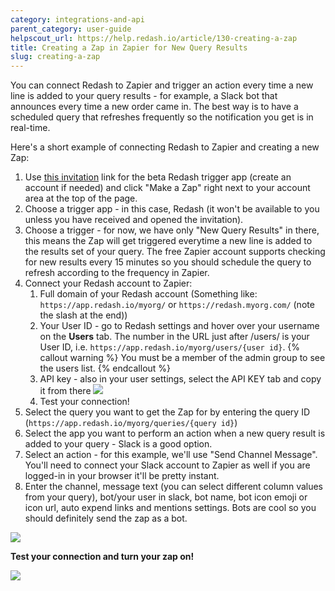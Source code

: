 ```yaml
---
category: integrations-and-api
parent_category: user-guide
helpscout_url: https://help.redash.io/article/130-creating-a-zap
title: Creating a Zap in Zapier for New Query Results
slug: creating-a-zap
---
```

You can connect Redash to Zapier and trigger an action every time a new line
is added to your query results - for example, a Slack bot that announces every
time a new order came in. The best way is to have a scheduled query that
refreshes frequently so the notification you get is in real-time.

Here's a short example of connecting Redash to Zapier and creating a new Zap:

1. Use [this invitation](https://zapier.com/developer/invite/32785/4910e4da7931a8f3a2124ebd85cc352b/) link for the beta Redash trigger app (create an account if needed) and click "Make a Zap" right next to your account area at the top of the page. 
2. Choose a trigger app - in this case, Redash (it won't be available to you unless you have received and opened the invitation).
3. Choose a trigger - for now, we have only "New Query Results" in there, this means the Zap will get triggered everytime a new line is added to the results set of your query. The free Zapier account supports checking for new results every 15 minutes so you should schedule the query to refresh according to the frequency in Zapier. 
4. Connect your Redash account to Zapier: 
    1. Full domain of your Redash account (Something like:  `https://app.redash.io/myorg/` or `https://redash.myorg.com/` (note the slash at the end)) 
    2. Your User ID - go to Redash settings and hover over your username on the **Users** tab. The number in the URL just after /users/ is your User ID, i.e.  `https://app.redash.io/myorg/users/{user id}`. 
    {% callout warning %}
    You must be a member of the admin group to see the users list.
    {% endcallout %}
    3. API key - also in your user settings, select the API KEY tab and copy it from there ![](/assets/images/docs/gitbook/user_api_key.png)
    4. Test your connection! 
5. Select the query you want to get the Zap for by entering the query ID (`https://app.redash.io/myorg/queries/{query id}`) 
6. Select the app you want to perform an action when a new query result is added to your query - Slack is a good option. 
7. Select an action - for this example, we'll use "Send Channel Message". You'll need to connect your Slack account to Zapier as well if you are logged-in in your browser it'll be pretty instant. 
8. Enter the channel, message text (you can select different column values from your query), bot/your user in slack, bot name, bot icon emoji or icon url, auto expend links and mentions settings. Bots are cool so you should definitely send the zap as a bot. 

![](/assets/images/docs/gitbook/zapier_slack_template_wider.png)

**Test your connection and turn your zap on!**

![](/assets/images/docs/gitbook/zappy_bot.png)

